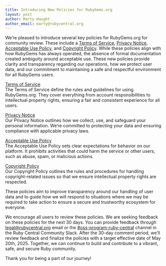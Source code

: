 ```yaml
---
title: Introducing New Policies for RubyGems.org
layout: post
author: Marty Haught
author_email: marty@rubycentral.org
---
```


We’re pleased to introduce several key policies for RubyGems.org for community review. These include a [Terms of Service](https://rubygems.org/policies/terms-of-service), [Privacy Notice](https://rubygems.org/policies/privacy), [Acceptable Use Policy](https://rubygems.org/policies/acceptable-use), and [Copyright Policy](https://rubygems.org/policies/copyright). While these policies align with how RubyGems has always operated, the absence of formal documentation created ambiguity around acceptable use. These new policies provide clarity and transparency regarding our operations, how we protect user data, and our commitment to maintaining a safe and respectful environment for all RubyGems users.

[Terms of Service](https://rubygems.org/policies/terms-of-service)  
The Terms of Service define the rules and guidelines for using RubyGems.org. They cover everything from account responsibilities to intellectual property rights, ensuring a fair and consistent experience for all users.

[Privacy Notice](https://rubygems.org/policies/privacy)  
Our Privacy Notice outlines how we collect, use, and safeguard your personal information. We’re committed to protecting your data and ensuring compliance with applicable privacy laws.

[Acceptable Use Policy](https://rubygems.org/policies/acceptable-use)  
The Acceptable Use Policy sets clear expectations for behavior on our platform. It prohibits activities that could harm the service or other users, such as abuse, spam, or malicious actions.

[Copyright Policy](https://rubygems.org/policies/copyright)  
Our Copyright Policy outlines the rules and procedures for handling copyright-related issues so that we ensure intellectual property rights are respected.

These policies aim to improve transparency around our handling of user data and to guide how we will respond to situations where we may be required to take action to ensure a secure and trustworthy ecosystem for everyone.

We encourage all users to review these policies.  We are seeking feedback on these policies for the next 30 days.  You can provide feedback through [legal@rubycentral.org](mailto:legal@rubycentral.org) email or the [\#oss-program-ruby-central](https://rubycentralcommunity.slack.com/archives/C08J92C73N1) channel in the Ruby Central Community Slack.  After the 30-day comment period, we’ll review feedback and finalize the policies with a target effective date of May 20th, 2025\.  Together, we can continue to build and contribute to a vibrant, safe, and secure Ruby community.

Thank you for being a part of our journey\!